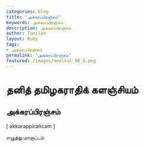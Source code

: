```yaml
---  
categories: blog  
title: "அக்கரப்பிரஞ்சம்"
keywords: அக்கரப்பிரஞ்சம்  
description: அக்கரப்பிரஞ்சம்
author: Tamilan  
layout: Ruby  
tags:     
- அக்கரப்பிரஞ்சம்
permalink: "அக்கரப்பிரஞ்சம்"  
featured: /images/noolkal_96_6.png  
--- 
```

# தனித் தமிழகராதிக் களஞ்சியம்
## அக்கரப்பிரஞ்சம்

[ akkarappirañcam ]  
  
எழுத்து மாறாட்டம்